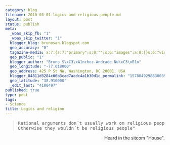 ```yaml
--- 
category: blog
filename: 2010-03-01-logics-and-religious-people.md
layout: post
status: publish
meta: 
  _wpas_skip_fb: "1"
  _wpas_skip_twitter: "1"
  blogger_blog: brunosan.blogspot.com
  geo_accuracy: "0"
  tagazine-media: a:7:{s:7:"primary";s:0:"";s:6:"images";a:0:{}s:6:"videos";a:0:{}s:11:"image_count";s:1:"0";s:6:"author";s:7:"4180497";s:7:"blog_id";s:7:"8438084";s:9:"mod_stamp";s:19:"2011-01-18 19:31:28";}
  geo_public: "1"
  blogger_author: "Bruno S\xC3\xA1nchez-Andrade Nu\xC3\xB1o"
  geo_longitude: "-77.018000"
  geo_address: 425 P St NW, Washington, DC 20001, USA
  blogger_84811d3284c06b3cad7acdc4a1b30d1c_permalink: "1578049298830039525"
  geo_latitude: "38.910000"
  _edit_last: "4180497"
published: true
type: post
tags: 
- Science
title: Logics and religion
---
```

<blockquote>
<pre>Rational arguments don´t usually work on religious people. 
Otherwise they wouldn´t be religious people"</pre>
</blockquote>
<p style="text-align:right;">Heard in the sitcom "House".</p>
